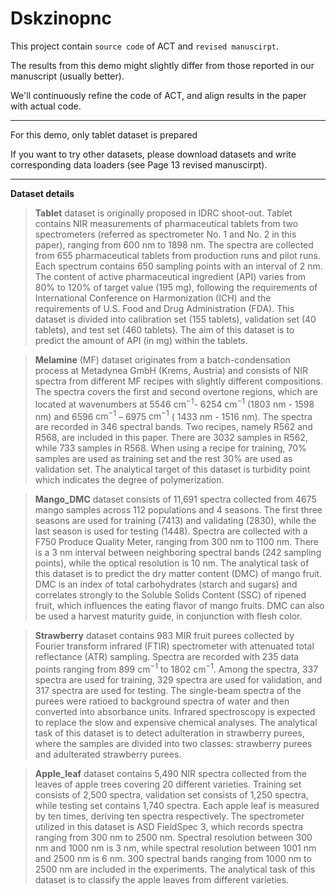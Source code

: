 # Dskzinopnc

This project contain `source code` of ACT and `revised manuscirpt`.

The results from this demo might slightly differ from those reported in our manuscript (usually better).

We'll continuously refine the code of ACT, and align results in the paper with actual code.

****
For this demo, only tablet dataset is prepared

If you want to try other datasets, please download datasets and write corresponding data loaders (see Page 13 revised manuscirpt).

****
__Dataset details__

>__Tablet__ dataset is originally proposed in IDRC shoot-out. Tablet contains NIR measurements of pharmaceutical tablets from two spectrometers (referred as spectrometer No. 1 and No. 2 in this paper), ranging from 600 $\mathrm{nm}$ to 1898 $\mathrm{nm}$. The spectra are collected from 655 pharmaceutical tablets from production runs and pilot runs. Each spectrum contains 650 sampling points with an interval of 2 $\mathrm{nm}$. The content of active pharmaceutical ingredient (API) varies from 80\% to 120\% of target value (195 mg), following the requirements of International Conference on Harmonization (ICH) and the requirements of U.S. Food and Drug Administration (FDA). This dataset is divided into calibration set (155 tablets), validation set (40 tablets), and test set (460 tablets). The aim of this dataset is to predict the amount of API (in mg) within the tablets.

>__Melamine__ (MF) dataset originates from a batch-condensation process at Metadynea GmbH (Krems, Austria) and consists of NIR spectra from different MF recipes with slightly different compositions. The spectra covers the first and second overtone regions, which are located at wavenumbers at 5546 $\mathrm{cm}^{-1}$- 6254 $\mathrm{cm}^{-1}$ (1803 $\mathrm{nm}$ - 1598 $\mathrm{nm}$) and 6596 $\mathrm{cm}^{-1}$ – 6975 $\mathrm{cm}^{-1}$ ( 1433 $\mathrm{nm}$ - 1516 $\mathrm{nm}$). The spectra are recorded in 346 spectral bands. Two recipes, namely R562 and R568, are included in this paper. There are 3032 samples in R562, while 733 samples in R568. When using a recipe for training, 70\% samples are used as training set and the rest 30\% are used as validation set. The analytical target of this dataset is turbidity point which indicates the degree of polymerization.

>__Mango\_DMC__ dataset consists of 11,691 spectra collected from 4675 mango samples across 112 populations and 4 seasons. The first three seasons are used for training (7413) and validating (2830), while the last season is used for testing (1448). Spectra are collected with a F750 Produce Quality Meter, ranging from 300 $\mathrm{nm}$ to 1100 $\mathrm{nm}$. There is a 3 $\mathrm{nm}$ interval between neighboring spectral bands (242 sampling points), while the optical resolution is 10 $\mathrm{nm}$. The analytical task of this dataset is to predict the dry matter content (DMC) of mango fruit. DMC is an index of total carbohydrates (starch and sugars) and correlates strongly to the Soluble Solids Content (SSC) of ripened fruit, which influences the eating flavor of mango fruits. DMC can also be used a harvest maturity guide, in conjunction with flesh color.

>__Strawberry__ dataset contains 983 MIR fruit purees collected by Fourier transform infrared (FTIR) spectrometer with attenuated total reflectance (ATR) sampling. Spectra are recorded with 235 data points ranging from 899 $\mathrm{cm}^{-1}$ to 1802 $\mathrm{cm}^{-1}$. Among the spectra, 337 spectra are used for training, 329 spectra are used for validation, and 317 spectra are used for testing. The single-beam spectra of the purees were ratioed to background spectra of water and then converted into absorbance units. Infrared spectroscopy is expected to replace the slow and expensive chemical analyses. The analytical task of this dataset is to detect adulteration in strawberry purees, where the samples are divided into two classes: strawberry purees and adulterated strawberry purees.

>__Apple\_leaf__ dataset contains 5,490 NIR spectra collected from the leaves of apple trees covering 20 different varieties. Training set consists of 2,500 spectra, validation set consists of 1,250 spectra, while testing set contains 1,740 spectra. Each apple leaf is measured by ten times, deriving ten spectra respectively. The spectrometer utilized in this dataset is ASD FieldSpec 3, which records spectra ranging from 300 $\mathrm{nm}$ to 2500 $\mathrm{nm}$. Spectral resolution between 300 $\mathrm{nm}$ and 1000 $\mathrm{nm}$ is 3 $\mathrm{nm}$, while spectral resolution between 1001 $\mathrm{nm}$ and 2500 $\mathrm{nm}$ is 6 $\mathrm{nm}$. 300 spectral bands ranging from 1000 $\mathrm{nm}$ to 2500 $\mathrm{nm}$ are included in the experiments. The analytical task of this dataset is to classify the apple leaves from different varieties.
